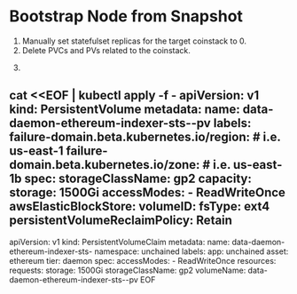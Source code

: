 # Bootstrap Node from Snapshot

1. Manually set statefulset replicas for the target coinstack to 0.
2. Delete PVCs and PVs related to the coinstack.
3. ```sh
cat <<EOF | kubectl apply -f -
apiVersion: v1
kind: PersistentVolume
metadata:
  name: data-daemon-ethereum-indexer-sts-<pod number>-pv
  labels:
    failure-domain.beta.kubernetes.io/region: <region> # i.e. us-east-1
    failure-domain.beta.kubernetes.io/zone: <zone>     # i.e. us-east-1b
spec:
  storageClassName: gp2
  capacity:
    storage: 1500Gi
  accessModes:
    - ReadWriteOnce
  awsElasticBlockStore:
    volumeID: <vol-XXXXXXXXXXXXXXXX>
    fsType: ext4
  persistentVolumeReclaimPolicy: Retain
---
apiVersion: v1
kind: PersistentVolumeClaim
metadata:
  name: data-daemon-ethereum-indexer-sts-<pod number>
  namespace: unchained
  labels:
    app: unchained
    asset: ethereum
    tier: daemon
spec:
  accessModes:
    - ReadWriteOnce
  resources:
    requests:
      storage: 1500Gi
  storageClassName: gp2
  volumeName: data-daemon-ethereum-indexer-sts-<pod number>-pv
EOF
```